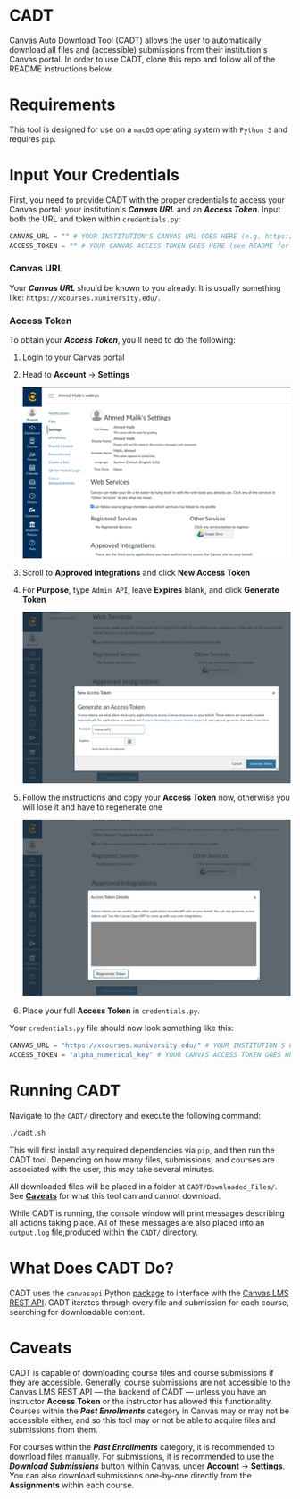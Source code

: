 # CADT
Canvas Auto Download Tool (CADT) allows the user to automatically download all
files and (accessible) submissions from their institution's Canvas portal. In
order to use CADT, clone this repo and follow all of the README instructions
below.

# Requirements
This tool is designed for use on a `macOS` operating system with `Python 3` and
requires `pip`.

# Input Your Credentials
First, you need to provide CADT with the proper credentials to access your
Canvas
portal: your institution's **_Canvas URL_** and an **_Access Token_**. Input
both the URL and token within `credentials.py`:
```python
CANVAS_URL = "" # YOUR INSTITUTION'S CANVAS URL GOES HERE (e.g. https://xcourses.xuniversity.edu/)
ACCESS_TOKEN = "" # YOUR CANVAS ACCESS TOKEN GOES HERE (see README for how to obtain this)
```

### Canvas URL
Your **_Canvas URL_** should be known to you already. It is usually something like: `https://xcourses.xuniversity.edu/`.

### Access Token
To obtain your **_Access Token_**, you'll need to do the following:

1. Login to your Canvas portal
2. Head to **Account** &#8594; **Settings**

    ![Account_Settings](https://github.com/azer0m/CADT/blob/main/images/Account_Settings.png?raw=true)
3. Scroll to **Approved Integrations** and click **New Access Token**
4. For **Purpose**, type `Admin API`, leave **Expires** blank, and click
   **Generate Token**

    ![Account_Settings](https://github.com/azer0m/CADT/blob/main/images/Generate_Access_Token.png?raw=true)
5. Follow the instructions and copy your **Access Token** now, otherwise you
   will lose it and have to regenerate one

   ![Account_Settings](https://github.com/azer0m/CADT/blob/main/images/Copy_Token.png?raw=true)
6. Place your full **Access Token** in `credentials.py`.

Your `credentials.py` file should now look something like this:
```python
CANVAS_URL = "https://xcourses.xuniversity.edu/" # YOUR INSTITUTION'S CANVAS URL GOES HERE (e.g. https://xcourses.xuniversity.edu/)
ACCESS_TOKEN = "alpha_numerical_key" # YOUR CANVAS ACCESS TOKEN GOES HERE (see README for how to obtain this)
```

# Running CADT
Navigate to the `CADT/` directory and execute the following command:
```bash
./cadt.sh
```

This will first install any required dependencies via `pip`, and then run the
CADT tool. Depending on how many files, submissions, and courses are associated
with the user, this may take several minutes.

All downloaded files will be placed in a folder at
`CADT/Downloaded_Files/`. See [**Caveats**](#Caveats) for what this tool can and
cannot download.

While CADT is running, the console window will print messages describing all actions taking
place. All of these messages are also placed into an `output.log` file,produced
within the `CADT/` directory.

# What Does CADT Do?
CADT uses the `canvasapi` Python [package](https://github.com/ucfopen/canvasapi) to interface with the [Canvas LMS REST
API](https://canvas.instructure.com/doc/api/). CADT iterates through every file
and submission for each course, searching for downloadable content.

# Caveats
CADT is capable of downloading course files and course submissions if they are
accessible. Generally, course submissions are not accessible to the Canvas LMS
REST API &mdash; the backend of CADT &mdash; unless you have an instructor
**Access Token** or the instructor has allowed this functionality. Courses
within the **_Past Enrollments_** category in Canvas may or may not be
accessible either, and so this tool may or not be able to acquire files and
submissions from them.

For courses within the **_Past Enrollments_** category, it is recommended to
download files manually. For submissions, it is recommended to use the
**_Download Submissions_** button within Canvas, under **Account** &#8594;
**Settings**. You can also download submissions one-by-one directly from the
**Assignments** within each course.
